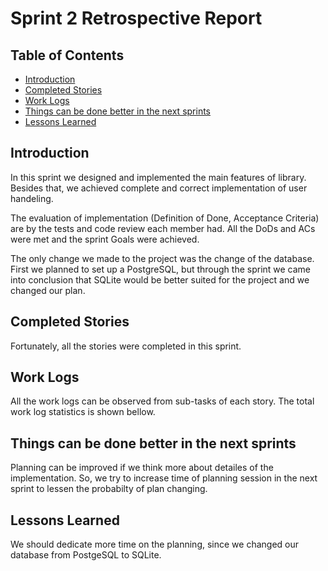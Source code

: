 # Sprint 2 Retrospective Report

## Table of Contents
- [Introduction](#introduction)
- [Completed Stories](#completed-stories)
- [Work Logs](#work-logs)
- [Things can be done better in the next sprints](#things-can-be-done-better-in-the-next-sprints)
- [Lessons Learned](#lessons-learned)

## Introduction
In this sprint we designed and implemented the main features of library. Besides that, we achieved complete and correct implementation of user handeling.

The evaluation of implementation (Definition of Done, Acceptance Criteria) are by the tests and code review each member had. All the DoDs and ACs were met and the sprint Goals were achieved.

The only change we made to the project was the change of the database. First we planned to set up a PostgreSQL, but through the sprint we came into conclusion that SQLite would be better suited for the project and we changed our plan.

## Completed Stories
Fortunately, all the stories were completed in this sprint.

## Work Logs
All the work logs can be observed from sub-tasks of each story. The total work log statistics is shown bellow.



## Things can be done better in the next sprints
Planning can be improved if we think more about detailes of the implementation. So, we try to increase time of planning session in the next sprint to lessen the probabilty of plan changing.

## Lessons Learned
We should dedicate more time on the planning, since we changed our database from PostgeSQL to SQLite.
